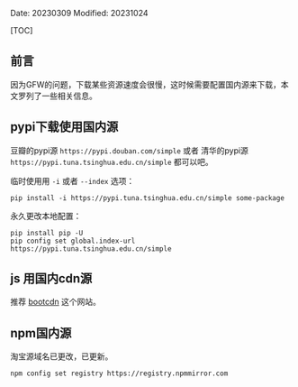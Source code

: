 Date: 20230309
Modified: 20231024


[TOC]

## 前言

因为GFW的问题，下载某些资源速度会很慢，这时候需要配置国内源来下载，本文罗列了一些相关信息。

## pypi下载使用国内源

豆瓣的pypi源 `https://pypi.douban.com/simple`  或者 清华的pypi源 `https://pypi.tuna.tsinghua.edu.cn/simple` 都可以吧。

临时使用用 `-i` 或者 `--index` 选项： 

```text
pip install -i https://pypi.tuna.tsinghua.edu.cn/simple some-package
```

永久更改本地配置：

```text
pip install pip -U
pip config set global.index-url https://pypi.tuna.tsinghua.edu.cn/simple
```

## js 用国内cdn源

推荐 [bootcdn](http://www.bootcdn.cn/) 这个网站。



## npm国内源
淘宝源域名已更改，已更新。
```
npm config set registry https://registry.npmmirror.com
```

